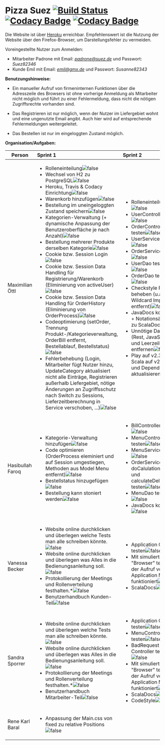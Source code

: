 # Pizza Suez [![Build Status](https://travis-ci.org/swenib/grp1B-pizza.svg?branch=master)](https://travis-ci.org/swenib/grp1B-pizza) [![Codacy Badge](https://api.codacy.com/project/badge/Coverage/b94b30622e2d49a9b194287064d25cdc)](https://www.codacy.com/app/maximilianoe/grp1B-pizza?utm_source=github.com&amp;utm_medium=referral&amp;utm_content=swenib/grp1B-pizza&amp;utm_campaign=Badge_Coverage) [![Codacy Badge](https://api.codacy.com/project/badge/Grade/b94b30622e2d49a9b194287064d25cdc)](https://www.codacy.com/app/maximilianoe/grp1B-pizza?utm_source=github.com&amp;utm_medium=referral&amp;utm_content=swenib/grp1B-pizza&amp;utm_campaign=Badge_Grade)

Die Website ist über [Heroku](http://grp1b-pizza.herokuapp.com/) erreichbar. Empfehlenswert ist die Nutzung der Website über den Firefox-Browser, um Darstellungsfehler zu vermeiden.

Voreingestellte Nutzer zum Anmelden:

* Mitarbeiter Padrone mit Email: *padrone@suez.de* und Passwort: *Suez82346*
* Kunde Emil mit Email: *emil@gmx.de* und Passwort: *Susanne82343*


**Benutzungshinweise:**

* Ein manueller Aufruf von firmeninternen Funktionen über die Adresszeile des Browsers ist ohne vorherige Anmeldung als Mitarbeiter nicht möglich und führt zu einer Fehlermeldung, dass nicht die nötigen Zugriffsrechte vorhanden sind.

* Das Registrieren ist nur möglich, wenn der Nutzer im Liefergebiet wohnt und eine ungenutzte Email angibt. Auch hier wird auf entsprechende Fehlermeldungen weitergeleitet.

* Das Bestellen ist nur im eingeloggten Zustand möglich.


**Organisation/Aufgaben:**

|    Person             | Sprint 1 | Sprint 2 |
| --------------------- | :-------- | :-------- |
| Maximilian Öttl       | <ul><li>Rolleneinteilung![false](https://cdn0.iconfinder.com/data/icons/small-n-flat/24/678134-sign-check-24.png)</li><li>Wechsel von H2 zu PostgreSQL![false](https://cdn0.iconfinder.com/data/icons/small-n-flat/24/678134-sign-check-24.png)</li><li>Heroku, Travis & Codacy Einrichtung![false](https://cdn0.iconfinder.com/data/icons/small-n-flat/24/678134-sign-check-24.png)</li><li>Warenkorb hinzufügen![false](https://cdn0.iconfinder.com/data/icons/small-n-flat/24/678134-sign-check-24.png)</li><li>Bestellung im uneingeloggten Zustand speichern![false](https://cdn0.iconfinder.com/data/icons/small-n-flat/24/678134-sign-check-24.png)</li><li>Kategorien-Verwaltung (+ dynamische Anpassung der Benutzeroberfläche je nach Anzahl)![false](https://cdn0.iconfinder.com/data/icons/small-n-flat/24/678134-sign-check-24.png)</li><li>Bestellung mehrerer Produkte derselben Kategorie![false](https://cdn0.iconfinder.com/data/icons/small-n-flat/24/678134-sign-check-24.png)</li><li>Cookie bzw. Session Login![false](https://cdn0.iconfinder.com/data/icons/small-n-flat/24/678134-sign-check-24.png)</li><li>Cookie bzw. Session Data Handling für Registrierung/Warenkorb (Eliminierung von activeUser)![false](https://cdn0.iconfinder.com/data/icons/small-n-flat/24/678134-sign-check-24.png)</li><li>Cookie bzw. Session Data Handling für OrderHistory (Eliminierung von OrderProcess)![false](https://cdn0.iconfinder.com/data/icons/small-n-flat/24/678134-sign-check-24.png)</li><li>Codeoptimierung (setOrder, Trennung Produkt-/Kategorieverwaltung, OrderBill entfernt, Bestellablauf, Bestellstatus)![false](https://cdn0.iconfinder.com/data/icons/small-n-flat/24/678134-sign-check-24.png)</li><li>Fehlerbehebung (Login, Mitarbeiter fügt Nutzer hinzu, UpdateCategory aktualisiert nicht alle Einträge, Registrieren außerhalb Liefergebiet, nötige Änderungen an Zugriffsschutz nach Switch zu Sessions, Lieferzeitberechnung in Service verschoben, ...)![false](https://cdn0.iconfinder.com/data/icons/small-n-flat/24/678134-sign-check-24.png)</li></ul> | <ul><li>Rolleneinteilung![false](https://cdn0.iconfinder.com/data/icons/small-n-flat/24/678134-sign-check-24.png)</li><li>UserController testen![false](https://cdn0.iconfinder.com/data/icons/small-n-flat/24/678134-sign-check-24.png)</li><li>OrderController testen![false](https://cdn0.iconfinder.com/data/icons/small-n-flat/24/678134-sign-check-24.png)</li><li>UserService testen![false](https://cdn0.iconfinder.com/data/icons/small-n-flat/24/678134-sign-check-24.png)</li><li>OrderService testen![false](https://cdn0.iconfinder.com/data/icons/small-n-flat/24/678134-sign-check-24.png)</li><li>UserDao testen![false](https://cdn0.iconfinder.com/data/icons/small-n-flat/24/678134-sign-check-24.png)</li><li>OrderDao testen![false](https://cdn0.iconfinder.com/data/icons/small-n-flat/24/678134-sign-check-24.png)</li><li>Checkstyle Fehler beheben (u.a. Wildcard Imports entfernt)![false](https://cdn0.iconfinder.com/data/icons/small-n-flat/24/678134-sign-check-24.png)</li><li>JavaDocs korrigieren + Notationsänderung zu ScalaDocs![false](https://cdn0.iconfinder.com/data/icons/small-n-flat/24/678134-sign-check-24.png)</li><li>Unnötige Dateien (Rest, JavaScript) und Leerzeilen entfernen![false](https://cdn0.iconfinder.com/data/icons/small-n-flat/24/678134-sign-check-24.png)</li><li>Play auf v2.3.10, Scala auf v2.11.11 und Dependencies aktualisieren![false](https://cdn0.iconfinder.com/data/icons/small-n-flat/24/678134-sign-check-24.png)</li></ul>
| Hasibullah Faroq      | <ul><li>Kategorie-Verwaltung hinzufügen![false](https://cdn0.iconfinder.com/data/icons/small-n-flat/24/678134-sign-check-24.png)</li><li>Code optimieren (OrderProcess eleminiert und auf Session umgestiegen, Methoden aus Model Menu entfernt)![false](https://cdn0.iconfinder.com/data/icons/small-n-flat/24/678134-sign-check-24.png)</li><li>Bestellstatus hinzugefügen![false](https://cdn0.iconfinder.com/data/icons/small-n-flat/24/678134-sign-check-24.png)</li><li>Bestellung kann stoniert werden![false](https://cdn0.iconfinder.com/data/icons/small-n-flat/24/678134-sign-check-24.png)| <ul><li>BillController testen![false](https://cdn0.iconfinder.com/data/icons/small-n-flat/24/678134-sign-check-24.png)</li><li>MenuController testen![false](https://cdn0.iconfinder.com/data/icons/small-n-flat/24/678134-sign-check-24.png)</li><li>MenuService testen![false](https://cdn0.iconfinder.com/data/icons/small-n-flat/24/678134-sign-check-24.png)</li><li>OrderService doCalulationForBill und calculateDeliveryTime testen![false](https://cdn0.iconfinder.com/data/icons/small-n-flat/24/678134-sign-check-24.png)</li><li>MenuDao testen![false](https://cdn0.iconfinder.com/data/icons/small-n-flat/24/678134-sign-check-24.png)</li><li>JavaDocs korrigieren![false](https://cdn0.iconfinder.com/data/icons/small-n-flat/24/678134-sign-check-24.png)</li></ul>
| Vanessa Becker       | <ul><li>Website online durchklicken und überlegen welche Tests man alle schreiben könnte.![false](https://cdn0.iconfinder.com/data/icons/small-n-flat/24/678134-sign-check-24.png)</li><li>Website online durchklicken und überlegen was Alles in die Bedienungsanleitung soll.![false](https://cdn0.iconfinder.com/data/icons/small-n-flat/24/678134-sign-check-24.png)</li><li>Protokollierung der Meetings und Rollenverteilung festhalten.*![false](https://cdn0.iconfinder.com/data/icons/small-n-flat/24/678134-sign-check-24.png)</li><li>Benutzerhandbuch Kunden-Teil![false](https://cdn0.iconfinder.com/data/icons/small-n-flat/24/678134-sign-check-24.png)| <ul><li>Application Controller testen![false](https://cdn0.iconfinder.com/data/icons/small-n-flat/24/678134-sign-check-24.png)</li><li>Mit simulierten "Browser" testen, ob der Aufruf von den Application Methoden funktioniert![false](https://cdn0.iconfinder.com/data/icons/small-n-flat/24/678134-sign-check-24.png)</li><li>ScalaDocs![false](https://cdn0.iconfinder.com/data/icons/small-n-flat/24/678134-sign-check-24.png)</li></ul>
| Sandra Sporrer        | <ul><li>Website online durchklicken und überlegen welche Tests man alle schreiben könnte.![false](https://cdn0.iconfinder.com/data/icons/small-n-flat/24/678134-sign-check-24.png)</li><li>Website online durchklicken und überlegen was Alles in die Bedienungsanleitung soll.![false](https://cdn0.iconfinder.com/data/icons/small-n-flat/24/678134-sign-check-24.png)</li><li>Protokollierung der Meetings und Rollenverteilung festhalten.*![false](https://cdn0.iconfinder.com/data/icons/small-n-flat/24/678134-sign-check-24.png)</li><li>Benutzerhandbuch Mitarbeiter-Teil![false](https://cdn0.iconfinder.com/data/icons/small-n-flat/24/678134-sign-check-24.png)| <ul><li>Application Controller testen![false](https://cdn0.iconfinder.com/data/icons/small-n-flat/24/678134-sign-check-24.png)</li><li>MenuController testen![false](https://cdn0.iconfinder.com/data/icons/small-n-flat/24/678134-sign-check-24.png)</li><li>BadRequest im Controller testen![false](https://cdn0.iconfinder.com/data/icons/small-n-flat/24/678134-sign-check-24.png)</li><li>Mit simulierten "Browser" testen, ob der Aufruf von den Application Methoden funktioniert![false](https://cdn0.iconfinder.com/data/icons/small-n-flat/24/678134-sign-check-24.png)</li><li>ScalaDocs![false](https://cdn0.iconfinder.com/data/icons/small-n-flat/24/678134-sign-check-24.png)</li><li>CodeStyle![false](https://cdn0.iconfinder.com/data/icons/small-n-flat/24/678134-sign-check-24.png)</li></ul>
| Rene Karl Baral       | <ul><li>Anpassung der Main.css von fixed zu relative Positions![false](https://cdn0.iconfinder.com/data/icons/small-n-flat/24/678134-sign-check-24.png)</li></ul>

